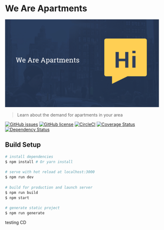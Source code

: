 # We Are Apartments
<p align="center">
  <img src="https://github.com/acidjazz/waa/raw/coverage/static/share.png" alt="WAA Logo"/>
</p>

> Learn about the demand for apartments in your area

[![GitHub issues](https://img.shields.io/github/issues/acidjazz/waa.svg)](https://github.com/acidjazz/waa/issues)
[![GitHub license](https://img.shields.io/badge/license-Apache%202-blue.svg)](https://raw.githubusercontent.com/acidjazz/waa/master/license)
[![CircleCI](https://img.shields.io/circleci/project/github/acidjazz/waa.svg)](https://circleci.com/gh/acidajzz/waa/)
[![Coverage Status](https://coveralls.io/repos/github/acidjazz/waa/badge.svg?branch=staging)](https://coveralls.io/github/acidjazz/waa?branch=staging)
[![Dependency Status](https://gemnasium.com/badges/github.com/acidjazz/waa.svg)](https://gemnasium.com/github.com/acidjazz/waa)

## Build Setup

``` bash
# install dependencies
$ npm install # Or yarn install

# serve with hot reload at localhost:3000
$ npm run dev

# build for production and launch server
$ npm run build
$ npm start

# generate static project
$ npm run generate
```
testing CD
